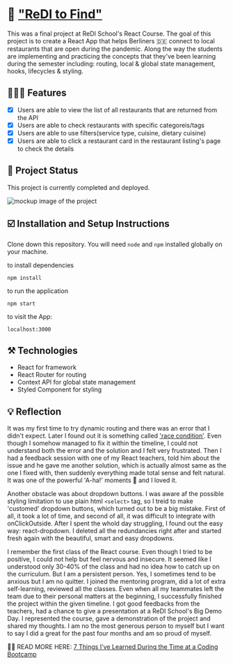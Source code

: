 # 🥘 ["ReDI to Find"](https://reditofind.netlify.app/)

This was a final project at ReDI School's React Course. The goal of this project is to create a React App that helps Berliners 🇩🇪 connect to local restaurants that are open during the pandemic. Along the way the students are implementing and practicing the concepts that they've been learning during the semester including: routing, local & global state management, hooks, lifecycles & styling.

## 💁🏻‍♀️ Features

- [x] Users are able to view the list of all restaurants that are returned from the API
- [x] Users are able to check restaurants with specific categoreis/tags
- [x] Users are able to use filters(service type, cuisine, dietary cuisine)
- [x] Users are able to click a restaurant card in the restaurant listing's page to check the details

## 📃 Project Status

This project is currently completed and deployed.

![mockup image of the project](https://i.imgur.com/4c9jweN.jpg)

## ☑️ Installation and Setup Instructions

Clone down this repository. You will need `node` and `npm` installed globally on your machine.

to install dependencies

```
npm install
```

to run the application

```
npm start
```

to visit the App:

```
localhost:3000
```

## ⚒️ Technologies

- React for framework
- React Router for routing
- Context API for global state management
- Styled Component for styling

## 💡 Reflection

It was my first time to try dynamic routing and there was an error that I didn't expect. Later I found out it is something called ['race condition'](https://sebastienlorber.com/handling-api-request-race-conditions-in-react). Even though I somehow managed to fix it within the timeline, I could not understand both the error and the solution and I felt very frustrated. Then I had a feedback session with one of my React teachers, told him about the issue and he gave me another solution, which is actually almost same as the one I fixed with, then suddenly everything made total sense and felt natural. It was one of the powerful 'A-ha!' moments 🌼 and I loved it.

Another obstacle was about dropdown buttons. I was aware af the possible styling limitation to use plain html `<select>` tag, so I treid to make 'customed' dropdown buttons, which turned out to be a big mistake. First of all, it took a lot of time, and second of all, it was difficult to integrate with onClickOutside. After I spent the whold day struggling, I found out the easy way: react-dropdown. I deleted all the redundancies right after and started fresh again with the beautiful, smart and easy dropdowns.

I remember the first class of the React course. Even though I tried to be positive, I could not help but feel nervous and insecure. It seemed like I understood only 30-40% of the class and had no idea how to catch up on the curriculum. But I am a persistent person. Yes, I sometimes tend to be anxious but I am no quitter. I joined the mentoring program, did a lot of extra self-learning, reviewed all the classes. Even when all my teammates left the team due to their personal matters at the beginning, I successfully finished the project within the given timeline. I got good feedbacks from the teachers, had a chance to give a presentation at a ReDI School's Big Demo Day. I represented the course, gave a demonstration of the project and shared my thoughts. I am no the most generous person to myself but I want to say I did a great for the past four months and am so proud of myself.
<br />

✍🏼 READ MORE HERE: [7 Things I've Learned During the Time at a Coding Bootcamp](https://medium.com/p/7-things-ive-learned-during-the-time-at-a-coding-bootcamp-d402f4504e4a?source=email-5afa1b1ccaf0--writer.postDistributed&sk=7ccc18a87c1049b9088274404eb8288a)
